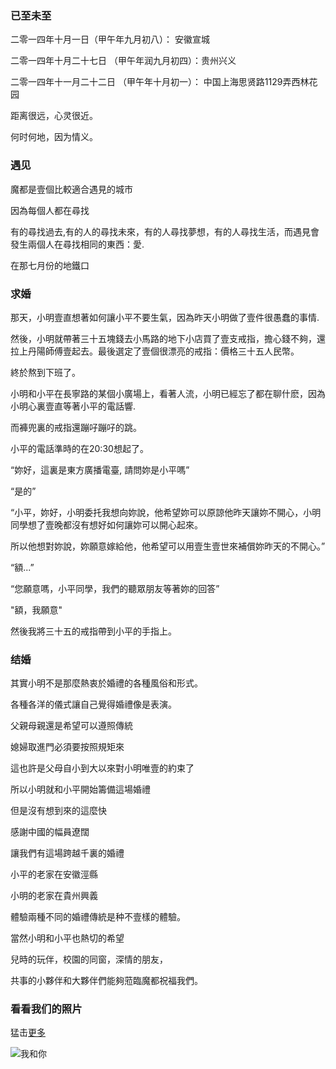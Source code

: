 ### 已至未至

二零一四年十月一日（甲午年九月初八）： 安徽宣城

二零一四年十月二十七日 （甲午年润九月初四）：贵州兴义

二零一四年十一月二十二日 （甲午年十月初一）： 中国上海思贤路1129弄西林花园

距离很远，心灵很近。

何时何地，因为情义。

### 遇见
魔都是壹個比較適合遇見的城市

因為每個人都在尋找

有的尋找過去,有的人的尋找未來，有的人尋找夢想，有的人尋找生活，而遇見會發生兩個人在尋找相同的東西：愛.

在那七月份的地鐵口



### 求婚
那天，小明壹直想著如何讓小平不要生氣，因為昨天小明做了壹件很愚蠢的事情.

然後，小明就帶著三十五塊錢去小馬路的地下小店買了壹支戒指，擔心錢不夠，還拉上丹陽師傅壹起去。最後選定了壹個很漂亮的戒指：價格三十五人民幣。



終於熬到下班了。

小明和小平在長寧路的某個小廣場上，看著人流，小明已經忘了都在聊什麽，因為小明心裏壹直等著小平的電話響.

而褲兜裏的戒指還蹦吇蹦吇的跳。



小平的電話準時的在20:30想起了。

“妳好，這裏是東方廣播電臺, 請問妳是小平嗎”

“是的”

“小平，妳好，小明委托我想向妳說，他希望妳可以原諒他昨天讓妳不開心，小明同學想了壹晚都沒有想好如何讓妳可以開心起來。

所以他想對妳說，妳願意嫁給他，他希望可以用壹生壹世來補償妳昨天的不開心。”

“額...”

“您願意嗎，小平同學，我們的聽眾朋友等著妳的回答”

"額，我願意"

然後我將三十五的戒指帶到小平的手指上。



### 结婚
其實小明不是那麼熱衷於婚禮的各種風俗和形式。

各種各洋的儀式讓自己覺得婚禮像是表演。



父親母親還是希望可以遵照傳統

媳婦取進門必須要按照規矩來



這也許是父母自小到大以來對小明唯壹的約束了

所以小明就和小平開始籌備這場婚禮

但是沒有想到來的這麼快



感謝中國的幅員遼闊

讓我們有這場跨越千裏的婚禮



小平的老家在安徽涇縣

小明的老家在貴州興義

體驗兩種不同的婚禮傳統是种不壹樣的體驗。



當然小明和小平也熱切的希望

兒時的玩伴，校園的同窗，深情的朋友，

共事的小夥伴和大夥伴們能夠蒞臨魔都祝福我們。

### 看看我们的照片
猛击[更多](http://minghe.me/marry/pictures/)

![我和你](https://raw.githubusercontent.com/metrue/metrue.github.com/master/marry/page/img/bg-pic.jpg)




